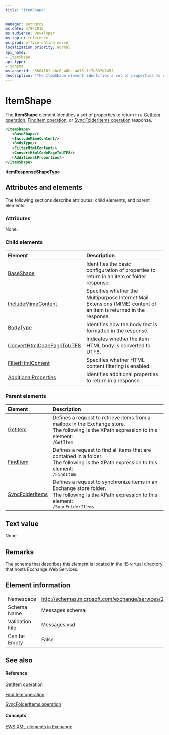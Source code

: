 ```yaml
---
title: "ItemShape"
 
 
manager: sethgros
ms.date: 3/9/2015
ms.audience: Developer
ms.topic: reference
ms.prod: office-online-server
localization_priority: Normal
api_name:
- ItemShape
api_type:
- schema
ms.assetid: c5604161-bbc0-40bc-ad75-ff7e837d745f
description: "The ItemShape element identifies a set of properties to return in a GetItem operation, FindItem operation, or SyncFolderItems operation response."
---
```


# ItemShape

The **ItemShape** element identifies a set of properties to return in a [GetItem operation](getitem-operation.md), [FindItem operation](finditem-operation.md), or [SyncFolderItems operation](syncfolderitems-operation.md) response. 
  
```XML
<ItemShape>
   <BaseShape/>
   <IncludeMimeContent/>
   <BodyType/>
   <FilterHtmlContent/>
   <ConvertHtmlCodePageToUTF8/>
   <AdditionalProperties/>
</ItemShape>
```

 **ItemResponseShapeType**
## Attributes and elements

The following sections describe attributes, child elements, and parent elements.
  
### Attributes

None.
  
### Child elements

|**Element**|**Description**|
|:-----|:-----|
|[BaseShape](baseshape.md) <br/> |Identifies the basic configuration of properties to return in an item or folder response.  <br/> |
|[IncludeMimeContent](includemimecontent.md) <br/> |Specifies whether the Multipurpose Internet Mail Extensions (MIME) content of an item is returned in the response.  <br/> |
|[BodyType](bodytype.md) <br/> |Identifies how the body text is formatted in the response.  <br/> |
|[ConvertHtmlCodePageToUTF8](converthtmlcodepagetoutf8.md) <br/> |Indicates whether the item HTML body is converted to UTF8.  <br/> |
|[FilterHtmlContent](filterhtmlcontent.md) <br/> |Specifies whether HTML content filtering is enabled.  <br/> |
|[AdditionalProperties](additionalproperties.md) <br/> |Identifies additional properties to return in a response.  <br/> |
   
### Parent elements

|**Element**|**Description**|
|:-----|:-----|
|[GetItem](getitem.md) <br/> |Defines a request to retrieve items from a mailbox in the Exchange store.  <br/> The following is the XPath expression to this element:  <br/>  `/GetItem` <br/> |
|[FindItem](finditem.md) <br/> |Defines a request to find all items that are contained in a folder.  <br/> The following is the XPath expression to this element:  <br/>  `/FindItem` <br/> |
|[SyncFolderItems](syncfolderitems.md) <br/> |Defines a request to synchronize items in an Exchange store folder.  <br/> The following is the XPath expression to this element:  <br/>  `/SyncFolderItems` <br/> |
   
## Text value

None.
  
## Remarks

The schema that describes this element is located in the IIS virtual directory that hosts Exchange Web Services.
  
## Element information

|||
|:-----|:-----|
|Namespace  <br/> |http://schemas.microsoft.com/exchange/services/2006/messages  <br/> |
|Schema Name  <br/> |Messages schema  <br/> |
|Validation File  <br/> |Messages.xsd  <br/> |
|Can be Empty  <br/> |False  <br/> |
   
## See also

#### Reference

[GetItem operation](getitem-operation.md)
  
[FindItem operation](finditem-operation.md)
  
[SyncFolderItems operation](syncfolderitems-operation.md)
#### Concepts

[EWS XML elements in Exchange](ews-xml-elements-in-exchange.md)

